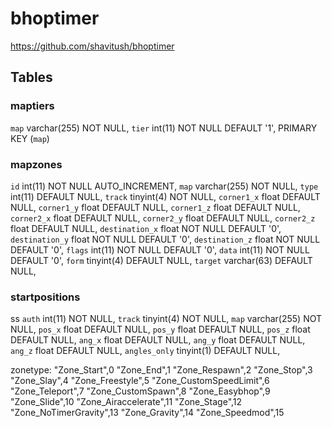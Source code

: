 # bhoptimer

https://github.com/shavitush/bhoptimer

## Tables

### maptiers

`map` varchar(255) NOT NULL,
`tier` int(11) NOT NULL DEFAULT '1',
PRIMARY KEY (`map`)

### mapzones

`id` int(11) NOT NULL AUTO_INCREMENT,
`map` varchar(255) NOT NULL,
`type` int(11) DEFAULT NULL,
`track` tinyint(4) NOT NULL,
`corner1_x` float DEFAULT NULL,
`corner1_y` float DEFAULT NULL,
`corner1_z` float DEFAULT NULL,
`corner2_x` float DEFAULT NULL,
`corner2_y` float DEFAULT NULL,
`corner2_z` float DEFAULT NULL,
`destination_x` float NOT NULL DEFAULT '0',
`destination_y` float NOT NULL DEFAULT '0',
`destination_z` float NOT NULL DEFAULT '0',
`flags` int(11) NOT NULL DEFAULT '0',
`data` int(11) NOT NULL DEFAULT '0',
`form` tinyint(4) DEFAULT NULL,
`target` varchar(63) DEFAULT NULL,

### startpositions
ss
`auth` int(11) NOT NULL,
`track` tinyint(4) NOT NULL,
`map` varchar(255) NOT NULL,
`pos_x` float DEFAULT NULL,
`pos_y` float DEFAULT NULL,
`pos_z` float DEFAULT NULL,
`ang_x` float DEFAULT NULL,
`ang_y` float DEFAULT NULL,
`ang_z` float DEFAULT NULL,
`angles_only` tinyint(1) DEFAULT NULL,


zonetype:
"Zone_Start",0
"Zone_End",1
"Zone_Respawn",2
"Zone_Stop",3
"Zone_Slay",4
"Zone_Freestyle",5
"Zone_CustomSpeedLimit",6
"Zone_Teleport",7
"Zone_CustomSpawn",8
"Zone_Easybhop",9
"Zone_Slide",10
"Zone_Airaccelerate",11
"Zone_Stage",12
"Zone_NoTimerGravity",13
"Zone_Gravity",14
"Zone_Speedmod",15